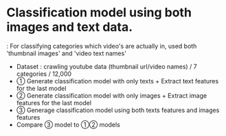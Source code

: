 # Classification model using both images and text data. 
: For classifying categories which video's are actually in, used both 'thumbnail images' and 'video text names' 



- Dataset : crawling youtube data (thumbnail url/video names) /  7 categories / 12,000   
- ① Generate classification model with only texts + Extract text features for the last model  
- ② Generate classification model with only images  + Extract image features for the last model  
- ③ Generage classification model using both texts features and images features 
- Compare ③ model to ①② models 
